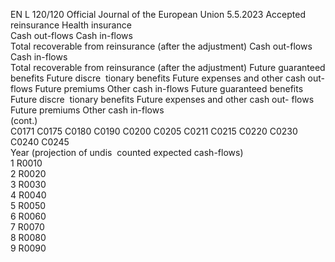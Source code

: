 EN  L 120/120 Official Journal of the European Union 5.5.2023
 Accepted reinsurance  Health insurance  
Cash out-flows  Cash in-flows  
Total 
recoverable 
from 
reinsurance 
(after the 
adjustment)  Cash out-flows  Cash in-flows  
Total 
recoverable 
from 
reinsurance 
(after the 
adjustment)  Future 
guaranteed 
benefits  Future 
discre ­
tionary 
benefits  Future 
expenses 
and other 
cash out- 
flows  Future 
premiums  Other cash 
in-flows  Future 
guaranteed 
benefits  Future 
discre ­
tionary 
benefits  Future 
expenses 
and other 
cash out- 
flows  Future 
premiums  Other cash 
in-flows  
(cont.)  
C0171  C0175  C0180  C0190  C0200  C0205  C0211  C0215  C0220  C0230  C0240  C0245  
Year 
(projection 
of undis ­
counted 
expected 
cash-flows)  
1 R0010  
2 R0020  
3 R0030  
4 R0040  
5 R0050  
6 R0060  
7 R0070  
8 R0080  
9 R0090